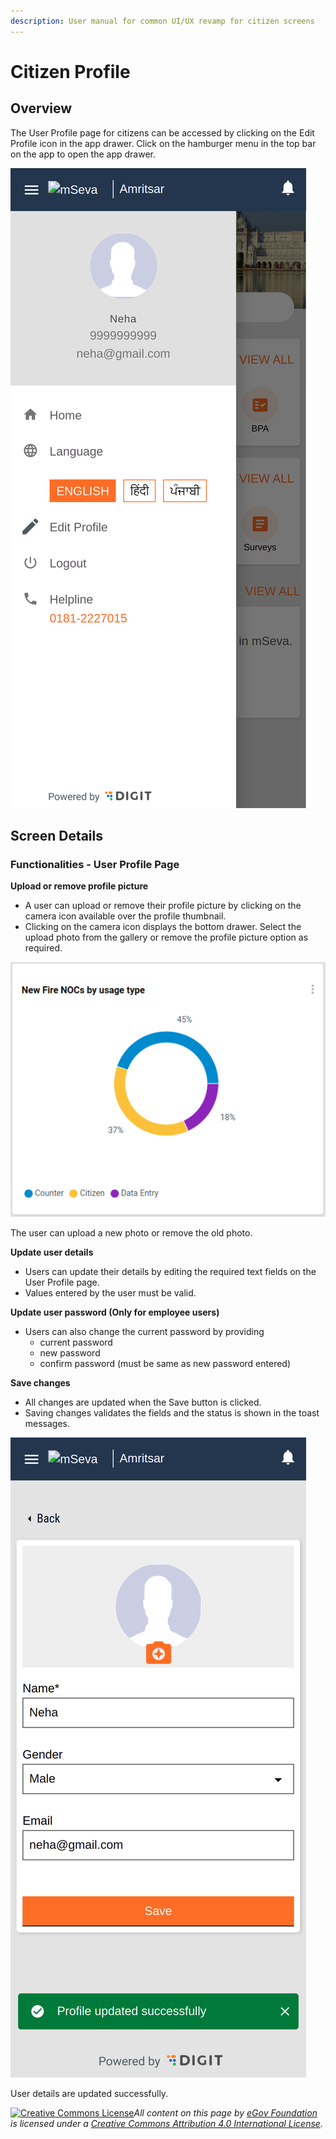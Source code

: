 ```yaml
---
description: User manual for common UI/UX revamp for citizen screens
---
```


# Citizen Profile

## Overview

The User Profile page for citizens can be accessed by clicking on the Edit Profile icon in the app drawer. Click on the hamburger menu in the top bar on the app to open the app drawer.

![](<../../../../../.gitbook/assets/image (603).png>)



## Screen Details <a href="#functionalities-provided-by-user-profile-page" id="functionalities-provided-by-user-profile-page"></a>

### Functionalities - User Profile Page <a href="#functionalities-provided-by-user-profile-page" id="functionalities-provided-by-user-profile-page"></a>

**Upload or remove profile picture**

* A user can upload or remove their profile picture by clicking on the camera icon available over the profile thumbnail.
* Clicking on the camera icon displays the bottom drawer. Select the upload photo from the gallery or remove the profile picture option as required.

![](<../../../../../.gitbook/assets/image (19).png>)

The user can upload a new photo or remove the old photo.

**Update user details**

* Users can update their details by editing the required text fields on the User Profile page.
* Values entered by the user must be valid.

**Update user password (Only for employee users)**

* Users can also change the current password by providing
  * current password
  * new password
  * confirm password (must be same as new password entered)

**Save changes**

* All changes are updated when the Save button is clicked.&#x20;
* Saving changes validates the fields and the status is shown in the toast messages.

![](<../../../../../.gitbook/assets/image (340).png>)

User details are updated successfully.



[![Creative Commons License](https://i.creativecommons.org/l/by/4.0/80x15.png)](http://creativecommons.org/licenses/by/4.0/)_All content on this page by_ [_eGov Foundation_](https://egov.org.in/) _is licensed under a_ [_Creative Commons Attribution 4.0 International License_](http://creativecommons.org/licenses/by/4.0/)_._
